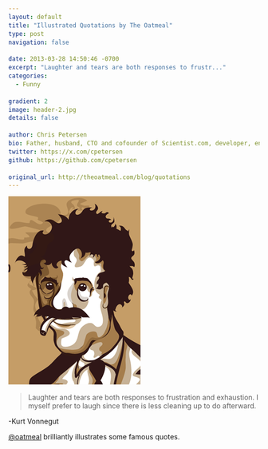 ```yaml
---
layout: default
title: "Illustrated Quotations by The Oatmeal"
type: post
navigation: false

date: 2013-03-28 14:50:46 -0700
excerpt: "Laughter and tears are both responses to frustr..."
categories:
  - Funny

gradient: 2
image: header-2.jpg
details: false

author: Chris Petersen
bio: Father, husband, CTO and cofounder of Scientist.com, developer, entrepreneur and technologist.
twitter: https://x.com/cpetersen
github: https://github.com/cpetersen

original_url: http://theoatmeal.com/blog/quotations
---
```



   

 ![e99918ffe8cbfad175e39230d54ae278.png](/assets/import/e99918ffe8cbfad175e39230d54ae278.png) 

 > Laughter and tears are both responses to frustration and exhaustion. I myself prefer to laugh since there is less cleaning up to do afterward.

 -Kurt Vonnegut 

  [@oatmeal](https://twitter.com/oatmeal)  brilliantly illustrates some famous quotes.

 
